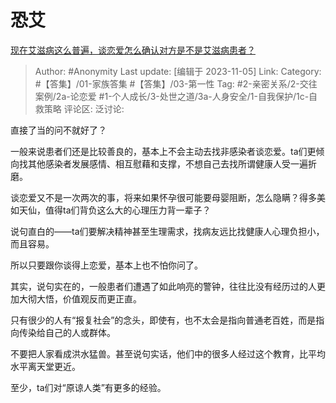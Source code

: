 # 恐艾
[现在艾滋病这么普遍，谈恋爱怎么确认对方是不是艾滋病患者？](https://www.zhihu.com/question/267158713/answer/3277048226)

> Author: #Anonymity
> Last update: [编辑于 2023-11-05]
> Link:
> Category: #【答集】/01-家族答集 #【答集】/03-第一性
> Tag: #2-亲密关系/2-交往案例/2a-论恋爱 #1-个人成长/3-处世之道/3a-人身安全/1-自我保护/1c-自救策略
> 评论区:
> 泛讨论:

直接了当的问不就好了？

一般来说患者们还是比较善良的，基本上不会主动去找非感染者谈恋爱。ta们更倾向找其他感染者发展感情、相互慰藉和支撑，不想自己去找所谓健康人受一遍折磨。

谈恋爱又不是一次两次的事，将来如果怀孕很可能要母婴阻断，怎么隐瞒？得多美如天仙，值得ta们背负这么大的心理压力背一辈子？

说句直白的——ta们要解决精神甚至生理需求，找病友远比找健康人心理负担小，而且容易。

所以只要跟你谈得上恋爱，基本上也不怕你问了。

其实，说句实在的，一般患者们遭遇了如此响亮的警钟，往往比没有经历过的人更加大彻大悟，价值观反而更正直。

只有很少的人有“报复社会”的念头，即使有，也不太会是指向普通老百姓，而是指向传染给自己的人或群体。

不要把人家看成洪水猛兽。甚至说句实话，他们中的很多人经过这个教育，比平均水平离天堂更近。

至少，ta们对“原谅人类”有更多的经验。

